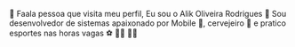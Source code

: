  👋 Faala pessoa que visita meu perfil, Eu sou o Alik Oliveira Rodrigues
 👀 Sou desenvolvedor de sistemas apaixonado por Mobile 📱, cervejeiro 🍺 e pratico esportes nas horas vagas ⚽️ 🏋🏻 🚴🏻


<!---
alikoliveirarodrigues/alikoliveirarodrigues is a ✨ special ✨ repository because its `README.md` (this file) appears on your GitHub profile.
You can click the Preview link to take a look at your changes.
--->
